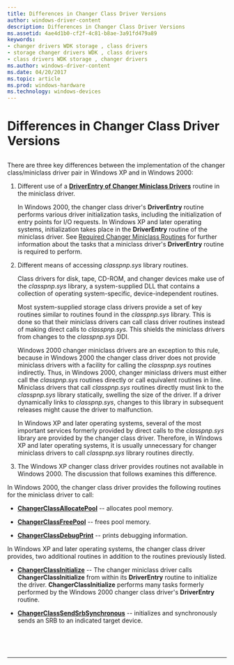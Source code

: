 ```yaml
---
title: Differences in Changer Class Driver Versions
author: windows-driver-content
description: Differences in Changer Class Driver Versions
ms.assetid: 4ae4d1b0-cf2f-4c81-b8ae-3a91fd479a89
keywords:
- changer drivers WDK storage , class drivers
- storage changer drivers WDK , class drivers
- class drivers WDK storage , changer drivers
ms.author: windows-driver-content
ms.date: 04/20/2017
ms.topic: article
ms.prod: windows-hardware
ms.technology: windows-devices
---
```


# Differences in Changer Class Driver Versions


## <span id="ddk_differences_in_changer_class_driver_versions_kg"></span><span id="DDK_DIFFERENCES_IN_CHANGER_CLASS_DRIVER_VERSIONS_KG"></span>


There are three key differences between the implementation of the changer class/miniclass driver pair in Windows XP and in Windows 2000:

1.  Different use of a [**DriverEntry of Changer Miniclass Drivers**](https://msdn.microsoft.com/library/windows/hardware/ff552647) routine in the miniclass driver.

    In Windows 2000, the changer class driver's **DriverEntry** routine performs various driver initialization tasks, including the initialization of entry points for I/O requests. In Windows XP and later operating systems, initialization takes place in the **DriverEntry** routine of the miniclass driver. See [Required Changer Miniclass Routines](required-changer-miniclass-routines.md) for further information about the tasks that a miniclass driver's **DriverEntry** routine is required to perform.

2.  Different means of accessing *classpnp.sys* library routines.

    Class drivers for disk, tape, CD-ROM, and changer devices make use of the *classpnp.sys* library, a system-supplied DLL that contains a collection of operating system-specific, device-independent routines.

    Most system-supplied storage class drivers provide a set of key routines similar to routines found in the *classpnp.sys* library. This is done so that their miniclass drivers can call class driver routines instead of making direct calls to *classpnp.sys.* This shields the miniclass drivers from changes to the *classpnp.sys* DDI.

    Windows 2000 changer miniclass drivers are an exception to this rule, because in Windows 2000 the changer class driver does not provide miniclass drivers with a facility for calling the *classpnp.sys* routines indirectly. Thus, in Windows 2000, changer miniclass drivers must either call the *classpnp.sys* routines directly or call equivalent routines in line. Miniclass drivers that call *classpnp.sys* routines directly must link to the *classpnp.sys* library statically, swelling the size of the driver. If a driver dynamically links to *classpnp.sys*, changes to this library in subsequent releases might cause the driver to malfunction.

    In Windows XP and later operating systems, several of the most important services formerly provided by direct calls to the *classpnp.sys* library are provided by the changer class driver. Therefore, in Windows XP and later operating systems, it is usually unnecessary for changer miniclass drivers to call *classpnp.sys* library routines directly.

3.  The Windows XP changer class driver provides routines not available in Windows 2000. The discussion that follows examines this difference.

In Windows 2000, the changer class driver provides the following routines for the miniclass driver to call:

-   [**ChangerClassAllocatePool**](https://msdn.microsoft.com/library/windows/hardware/ff551402) -- allocates pool memory.

-   [**ChangerClassFreePool**](https://msdn.microsoft.com/library/windows/hardware/ff551411) -- frees pool memory.

-   [**ChangerClassDebugPrint**](https://msdn.microsoft.com/library/windows/hardware/ff551406) -- prints debugging information.

In Windows XP and later operating systems, the changer class driver provides, two additional routines in addition to the routines previously listed.

-   [**ChangerClassInitialize**](https://msdn.microsoft.com/library/windows/hardware/ff551413) -- The changer miniclass driver calls **ChangerClassInitialize** from within its **DriverEntry** routine to initialize the driver. **ChangerClassInitialize** performs many tasks formerly performed by the Windows 2000 changer class driver's **DriverEntry** routine.

-   [**ChangerClassSendSrbSynchronous**](https://msdn.microsoft.com/library/windows/hardware/ff551415) -- initializes and synchronously sends an SRB to an indicated target device.

 

 


--------------------


